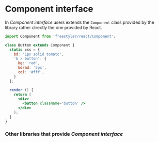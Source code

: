 # Component interface

In *Component interface* users extends the `Component` class provided by the
library rather directly the one provided by React.

```jsx
import Component from 'freestyler/react/Component';

class Button extends Component {
  static css = {
    bd: '1px solid tomato',
    '& > button': {
      bg: 'red',
      bdrad: '5px',
      col: '#fff',
    }
  };

  render () {
    return (
      <div>
        <button className='button' />
      </div>
    );
  }
}
```

### Other libraries that provide *Component interface*

